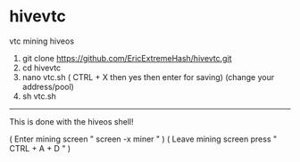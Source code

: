# hivevtc
vtc mining hiveos

1. git clone https://github.com/EricExtremeHash/hivevtc.git
2. cd hivevtc
3. nano vtc.sh ( CTRL + X then yes then enter for saving) (change your address/pool)
4. sh vtc.sh
--------------------------
This is done with the hiveos shell!

( Enter mining screen " screen -x miner " )
( Leave mining screen press " CTRL + A + D " )
